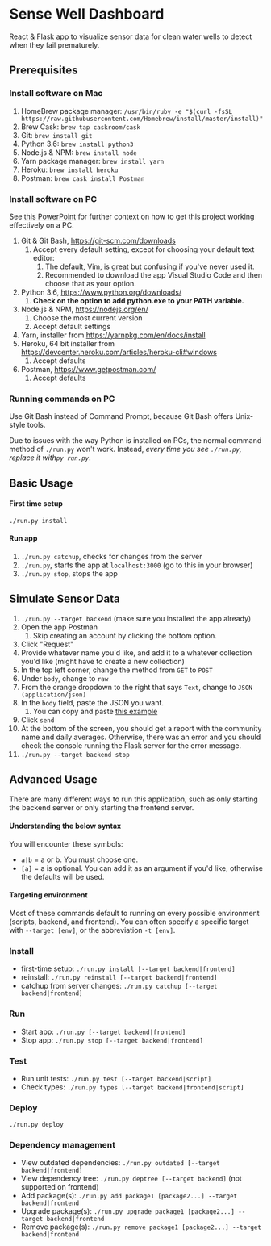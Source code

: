 # Sense Well Dashboard
React & Flask app to visualize sensor data for clean water wells to detect when they fail prematurely.

## Prerequisites

### Install software on Mac
1. HomeBrew package manager: `/usr/bin/ruby -e "$(curl -fsSL https://raw.githubusercontent.com/Homebrew/install/master/install)"`
1. Brew Cask: `brew tap caskroom/cask`
1. Git: `brew install git`
1. Python 3.6: `brew install python3`
1. Node.js & NPM: `brew install node`
1. Yarn package manager: `brew install yarn`
1. Heroku: `brew install heroku`
1. Postman: `brew cask install Postman`

### Install software on PC
See [this PowerPoint](https://docs.google.com/presentation/d/1XfWRizo1ma2PfgS59i-MNBNhmjmYliMYHHhAnYY2pzM/edit#slide=id.g328c47d582_0_1431) 
for further context on how to get this project working effectively on a PC.

1. Git & Git Bash, https://git-scm.com/downloads
    1. Accept every default setting, except for choosing your default text editor:
        1. The default, Vim, is great but confusing if you've never used it.
        1. Recommended to download the app Visual Studio Code and then choose that as your option.
1. Python 3.6, https://www.python.org/downloads/ 
    1. **Check on the option to add python.exe to your PATH variable.**
1. Node.js & NPM, https://nodejs.org/en/ 
    1. Choose the most current version
    1. Accept default settings
1. Yarn, installer from https://yarnpkg.com/en/docs/install
1. Heroku, 64 bit installer from https://devcenter.heroku.com/articles/heroku-cli#windows
    1. Accept defaults
1. Postman, https://www.getpostman.com/
    1. Accept defaults
    
### Running commands on PC
Use Git Bash instead of Command Prompt, because Git Bash offers Unix-style tools.

Due to issues with the way Python is installed on PCs, the normal command method of `./run.py` won't work. Instead,
*every time you see `./run.py`, replace it with`py run.py`*.

## Basic Usage

#### First time setup
`./run.py install`

#### Run app
1. `./run.py catchup`, checks for changes from the server
1. `./run.py`, starts the app at `localhost:3000` (go to this in your browser)
1. `./run.py stop`, stops the app

## Simulate Sensor Data
1. `./run.py --target backend` (make sure you installed the app already)
1. Open the app Postman
    1. Skip creating an account by clicking the bottom option.
1. Click "Request"
1. Provide whatever name you'd like, and add it to a whatever collection you'd like (might have to create a new collection)
1. In the top left corner, change the method from `GET` to `POST`
1. Under `body`, change to `raw`
1. From the orange dropdown to the right that says `Text`, change to `JSON (application/json)`
1. In the `body` field, paste the JSON you want.
    1. You can copy and paste [this example](https://raw.githubusercontent.com/Eric-Arellano/sense-well-dashboard/master/backend/sensor_schema.json)
1. Click `send`
1. At the bottom of the screen, you should get a report with the community name and daily averages. Otherwise, there was an error and you should check the console running the Flask server for the error message.
1. `./run.py --target backend stop`

## Advanced Usage
There are many different ways to run this application, such as only starting the backend server or only starting the frontend server.

#### Understanding the below syntax
You will encounter these symbols:
* `a|b` = a or b. You must choose one.
* `[a]` = a is optional. You can add it as an argument if you'd like, otherwise the defaults will be used. 

#### Targeting environment
Most of these commands default to running on every possible environment (scripts, backend, and frontend). 
You can often specify a specific target with `--target [env]`, or the abbreviation `-t [env]`.

### Install
* first-time setup: `./run.py install [--target backend|frontend]`
* reinstall: `./run.py reinstall [--target backend|frontend]`
* catchup from server changes: `./run.py catchup [--target backend|frontend]`

### Run
* Start app: `./run.py [--target backend|frontend]`
* Stop app: `./run.py stop [--target backend|frontend]`

### Test
* Run unit tests: `./run.py test [--target backend|script]`
* Check types: `./run.py types [--target backend|frontend|script]`

### Deploy
`./run.py deploy`

### Dependency management
* View outdated dependencies: `./run.py outdated [--target backend|frontend]`
* View dependency tree: `./run.py deptree [--target backend]` (not supported on frontend)
* Add package(s): `./run.py add package1 [package2...] --target backend|frontend`
* Upgrade package(s): `./run.py upgrade package1 [package2...] --target backend|frontend`
* Remove package(s): `./run.py remove package1 [package2...] --target backend|frontend`
